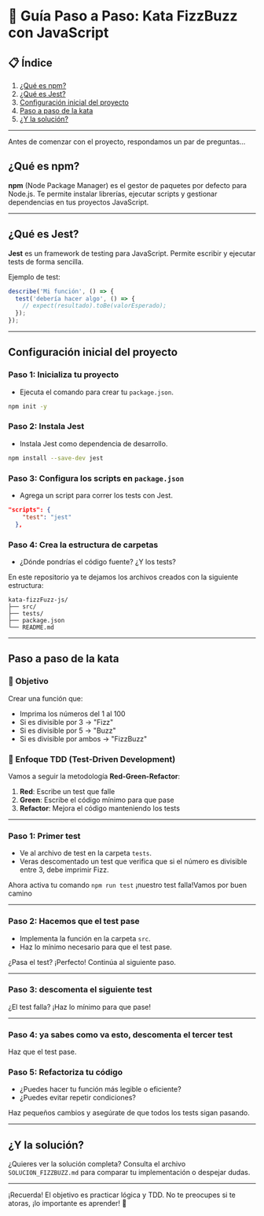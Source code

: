 # 🚀 Guía Paso a Paso: Kata FizzBuzz con JavaScript

## 📋 Índice
1. [¿Qué es npm?](#qué-es-npm)
2. [¿Qué es Jest?](#qué-es-jest)
3. [Configuración inicial del proyecto](#configuración-inicial-del-proyecto)
4. [Paso a paso de la kata](#paso-a-paso-de-la-kata)
5. [¿Y la solución?](#y-la-solución)

---
Antes de comenzar con el proyecto, respondamos un par de preguntas... 

## ¿Qué es npm?

**npm** (Node Package Manager) es el gestor de paquetes por defecto para Node.js. Te permite instalar librerías, ejecutar scripts y gestionar dependencias en tus proyectos JavaScript.

---

## ¿Qué es Jest?

**Jest** es un framework de testing para JavaScript. Permite escribir y ejecutar tests de forma sencilla.


Ejemplo de test:
```javascript
describe('Mi función', () => {
  test('debería hacer algo', () => {
    // expect(resultado).toBe(valorEsperado);
  });
});
```

---

## Configuración inicial del proyecto

### Paso 1: Inicializa tu proyecto
- Ejecuta el comando para crear tu `package.json`.
 ```bash
 npm init -y
 ```

### Paso 2: Instala Jest
- Instala Jest como dependencia de desarrollo.

 ```bash
npm install --save-dev jest
 ```

### Paso 3: Configura los scripts en `package.json`
- Agrega un script para correr los tests con Jest.

````package.json
"scripts": {
    "test": "jest"
  },
````

### Paso 4: Crea la estructura de carpetas
- ¿Dónde pondrías el código fuente? ¿Y los tests?

En este repositorio ya te dejamos los archivos creados con la siguiente estructura:

```
kata-fizzFuzz-js/
├── src/
├── tests/
├── package.json
└── README.md
```

---

## Paso a paso de la kata

### 🎯 Objetivo
Crear una función que:
- Imprima los números del 1 al 100
- Si es divisible por 3 → "Fizz"
- Si es divisible por 5 → "Buzz"
- Si es divisible por ambos → "FizzBuzz"

### 📝 Enfoque TDD (Test-Driven Development)

Vamos a seguir la metodología **Red-Green-Refactor**:
1. **Red**: Escribe un test que falle
2. **Green**: Escribe el código mínimo para que pase
3. **Refactor**: Mejora el código manteniendo los tests

---

### Paso 1: Primer test

- Ve al archivo de test en la carpeta `tests`.
- Veras descomentado un test que verifica que si el número es divisible entre 3, debe imprimir Fizz.


Ahora activa tu comando `npm run test`
¡nuestro test falla!Vamos por buen camino

---

### Paso 2: Hacemos que el test pase

- Implementa la función en la carpeta `src`.
- Haz lo mínimo necesario para que el test pase.

¿Pasa el test? ¡Perfecto! Continúa al siguiente paso.

---

### Paso 3: descomenta el siguiente test


¿El test falla? ¡Haz lo mínimo para que pase!

---

### Paso 4: ya sabes como va esto, descomenta el tercer test


Haz que el test pase.



### Paso 5: Refactoriza tu código

- ¿Puedes hacer tu función más legible o eficiente?
- ¿Puedes evitar repetir condiciones?

Haz pequeños cambios y asegúrate de que todos los tests sigan pasando.

---

## ¿Y la solución?

¿Quieres ver la solución completa? Consulta el archivo `SOLUCION_FIZZBUZZ.md` para comparar tu implementación o despejar dudas.

---

¡Recuerda! El objetivo es practicar lógica y TDD. No te preocupes si te atoras, ¡lo importante es aprender! 🚀 